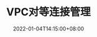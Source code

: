 ---
title: "VPC对等连接管理"
date: 2022-01-04T14:15:00+08:00
weight: 30
description: >
    介绍VPC对等连接相关操作等
---